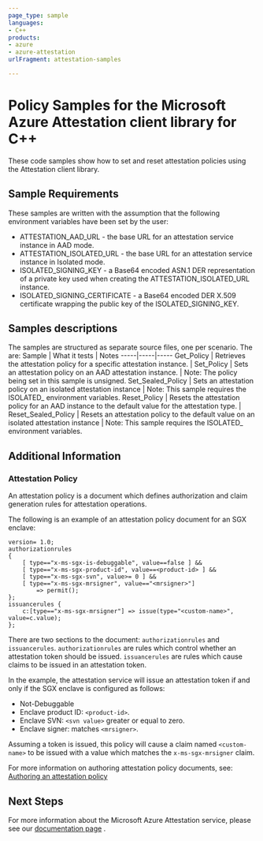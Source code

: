 ```yaml
---
page_type: sample
languages:
- C++
products:
- azure
- azure-attestation
urlFragment: attestation-samples

---
```


# Policy Samples for the Microsoft Azure Attestation client library for C++

These code samples show how to set and reset attestation policies using the Attestation client library.

## Sample Requirements

These samples are written with the assumption that the following environment
variables have been set by the user:

* ATTESTATION_AAD_URL - the base URL for an attestation service instance in AAD mode.
* ATTESTATION_ISOLATED_URL - the base URL for an attestation service instance in Isolated mode.
* ISOLATED_SIGNING_KEY - a Base64 encoded ASN.1 DER representation of a private key used when creating the 
ATTESTATION_ISOLATED_URL instance.
* ISOLATED_SIGNING_CERTIFICATE - a Base64 encoded DER X.509 certificate wrapping the public key of the ISOLATED_SIGNING_KEY.

## Samples descriptions

The samples are structured as separate source files, one per scenario. The are:
Sample | What it tests | Notes
-----|-----|-----
Get_Policy | Retrieves the attestation policy for a specific attestation instance. |
Set_Policy | Sets an attestation policy on an AAD attestation instance. | Note: The policy being set in this sample is unsigned.
Set_Sealed_Policy | Sets an attestation policy on an isolated attestation instance | Note: This sample requires the ISOLATED_ environment variables.
Reset_Policy | Resets the attestation policy for an AAD instance to the default value for the attestation type. |
Reset_Sealed_Policy | Resets an attestation policy to the default value on an isolated attestation instance | Note: This sample requires the ISOLATED_ environment variables.

## Additional Information

### Attestation Policy

An attestation policy is a document which defines authorization and claim generation
rules for attestation operations.

The following is an example of an attestation policy document for an SGX enclave:

```text
version= 1.0;
authorizationrules
{
    [ type=="x-ms-sgx-is-debuggable", value==false ] &&
    [ type=="x-ms-sgx-product-id", value==<product-id> ] &&
    [ type=="x-ms-sgx-svn", value>= 0 ] &&
    [ type=="x-ms-sgx-mrsigner", value=="<mrsigner>"]
        => permit();
};
issuancerules {
    c:[type=="x-ms-sgx-mrsigner"] => issue(type="<custom-name>", value=c.value);
};
```

There are two sections to the document: `authorizationrules` and `issuancerules`.
`authorizationrules` are rules which control whether an attestation token
should be issued. `issuancerules` are rules which cause claims to be issued in an
attestation token.

In the example, the attestation service will issue an attestation token if and only if
the SGX enclave is configured as follows:

* Not-Debuggable
* Enclave product ID: `<product-id>`.
* Enclave SVN: `<svn value>` greater or equal to zero.
* Enclave signer: matches `<mrsigner>`.

Assuming a token is issued, this policy will cause a claim named `<custom-name>`
to be issued with a value which matches the `x-ms-sgx-mrsigner` claim.

For more information on authoring attestation policy documents, see: [Authoring an attestation policy](https://docs.microsoft.com/azure/attestation/author-sign-policy)

## Next Steps

For more information about the Microsoft Azure Attestation service, please see our [documentation page](https://docs.microsoft.com/azure/attestation/) .

<!-- LINKS -->
<!-- links are known to be broken, they will be fixed after this initial pull
    request completes. -->
[readme_md]: https://github.com/Azure/azure-sdk-for-cpp/blob/main/sdk/attestation/azure-security-attestation/README.md
